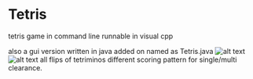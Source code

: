 # Tetris
tetris game in command line runnable in visual cpp

also a gui version written in java added on named as Tetris.java
![alt text](https://user-images.githubusercontent.com/25844897/64544991-cd2f1900-d349-11e9-92ec-73eba54acea2.jpg)
![alt text](https://user-images.githubusercontent.com/25844897/64544992-cd2f1900-d349-11e9-8b94-72119b715c25.jpg)
all flips of tetriminos 
different scoring pattern for single/multi clearance.
